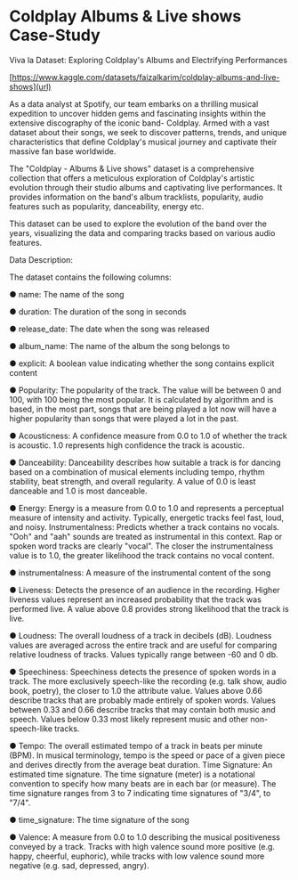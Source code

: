 # Coldplay Albums & Live shows Case-Study
Viva la Dataset: Exploring Coldplay's Albums and Electrifying Performances

[https://www.kaggle.com/datasets/faizalkarim/coldplay-albums-and-live-shows](url)

As a data analyst at Spotify, our team embarks on a thrilling musical expedition to uncover hidden gems and fascinating insights within the extensive discography of the iconic band- Coldplay. 
Armed with a vast dataset about their songs, we seek to discover patterns, trends, and unique characteristics that define Coldplay's musical journey and captivate their massive fan base worldwide.

The "Coldplay - Albums & Live shows" dataset is a comprehensive collection that offers a meticulous exploration of Coldplay's artistic evolution through their studio albums and captivating live performances. It provides information on the band's album tracklists, popularity, audio features such as popularity, danceability, energy etc.

This dataset can be used to explore the evolution of the band over the years, visualizing the data and comparing tracks based on various audio features.

Data Description: 

The dataset contains the following columns:

● name: The name of the song

● duration: The duration of the song in seconds

● release_date: The date when the song was released

● album_name: The name of the album the song belongs to

● explicit: A boolean value indicating whether the song contains explicit content

● Popularity: The popularity of the track. The value will be between 0 and 100, with 100 being the most popular. It is calculated by algorithm and is based, in the most part, songs that are being played a lot now will have a higher popularity than songs that were played a lot in the past.

● Acousticness: A confidence measure from 0.0 to 1.0 of whether the track is acoustic. 1.0 represents high confidence the track is acoustic.

● Danceability: Danceability describes how suitable a track is for dancing based on a combination of musical elements including tempo, rhythm stability, beat strength, and overall regularity. A value of 0.0 is least danceable and 1.0 is most danceable.

● Energy: Energy is a measure from 0.0 to 1.0 and represents a perceptual measure of intensity and activity. Typically, energetic tracks feel fast, loud, and noisy.
Instrumentalness: Predicts whether a track contains no vocals. "Ooh" and "aah" sounds are treated as instrumental in this context. Rap or spoken word tracks are clearly "vocal". The closer the instrumentalness value is to 1.0, the greater likelihood the track contains no vocal content.

● instrumentalness: A measure of the instrumental content of the song

● Liveness: Detects the presence of an audience in the recording. Higher liveness values represent an increased probability that the track was performed live. A value above 0.8 provides strong likelihood that the track is live.

● Loudness: The overall loudness of a track in decibels (dB). Loudness values are averaged across the entire track and are useful for comparing relative loudness of tracks. Values typically range between -60 and 0 db.

● Speechiness: Speechiness detects the presence of spoken words in a track. The more exclusively speech-like the recording (e.g. talk show, audio book, poetry), the closer to 1.0 the attribute value. Values above 0.66 describe tracks that are probably made entirely of spoken words. Values between 0.33 and 0.66 describe tracks that may contain both music and speech. Values below 0.33 most likely represent music and other non-speech-like tracks.

● Tempo: The overall estimated tempo of a track in beats per minute (BPM). In musical terminology, tempo is the speed or pace of a given piece and derives directly from the average beat duration.
Time Signature: An estimated time signature. The time signature (meter) is a notational convention to specify how many beats are in each bar (or measure). The time signature ranges from 3 to 7 indicating time signatures of "3/4", to "7/4".

● time_signature: The time signature of the song

● Valence: A measure from 0.0 to 1.0 describing the musical positiveness conveyed by a track. Tracks with high valence sound more positive (e.g. happy, cheerful, euphoric), while tracks with low valence sound more negative (e.g. sad, depressed, angry).
